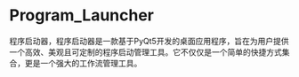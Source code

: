 # Program_Launcher
程序启动器，程序启动器是一款基于PyQt5开发的桌面应用程序，旨在为用户提供一个高效、美观且可定制的程序启动管理工具。它不仅仅是一个简单的快捷方式集合，更是一个强大的工作流管理工具。
